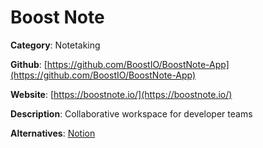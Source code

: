 
# Boost Note

**Category**: Notetaking

**Github**: [https://github.com/BoostIO/BoostNote-App](https://github.com/BoostIO/BoostNote-App)

**Website**: [https://boostnote.io/](https://boostnote.io/)

**Description**:
Collaborative workspace for developer teams

**Alternatives**: [Notion](https://www.notion.so/)
